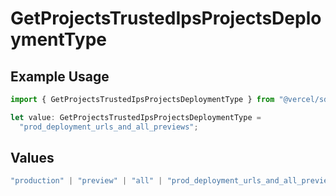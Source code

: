 # GetProjectsTrustedIpsProjectsDeploymentType

## Example Usage

```typescript
import { GetProjectsTrustedIpsProjectsDeploymentType } from "@vercel/sdk/models/getprojectsop.js";

let value: GetProjectsTrustedIpsProjectsDeploymentType =
  "prod_deployment_urls_and_all_previews";
```

## Values

```typescript
"production" | "preview" | "all" | "prod_deployment_urls_and_all_previews"
```